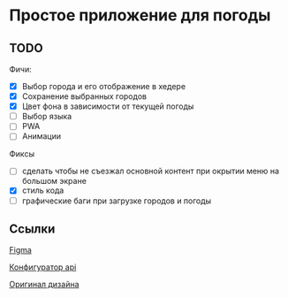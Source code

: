 # Простое приложение для погоды

## TODO

Фичи:
- [x] Выбор города и его отображение в хедере
- [x] Сохранение выбранных городов
- [x] Цвет фона в зависимости от текущей погоды
- [ ] Выбор языка
- [ ] PWA
- [ ] Анимации

Фиксы
- [ ] сделать чтобы не съезжал основной контент при окрытии меню на большом экране
- [x] стиль кода
- [ ] графические баги при загрузке городов и погоды

## Ссылки

[Figma](https://www.figma.com/file/crZkkzzuNlM5eXyYzOblu3/Untitled?type=design&node-id=0-1&mode=design&t=9g0hA3eW0OQkrsbE-0)

[Конфигуратор api](https://open-meteo.com/en/docs#latitude=55.0415&longitude=82.9346&hourly=temperature_2m,relativehumidity_2m,apparent_temperature,visibility,windspeed_10m&daily=weathercode,temperature_2m_max,temperature_2m_min,apparent_temperature_max,apparent_temperature_min&current_weather=true&timezone=auto)

[Оригинал дизайна](https://dribbble.com/shots/20675054-Mobile-Weather-app)
